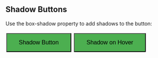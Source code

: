 <!DOCTYPE html>
<html>
<head>
<style>
.button {
  background-color: #4CAF50; /* Green */
  b
  color: white;
  padding: 15px 32px;
  text-align: center;
  text-decoration: none;
  display: inline-block;
  font-size: 16px;
  margin: 4px 2px;
  cursor: pointer;
  -webkit-transition-duration: 0.4s; /* Safari */
  transition-duration: 0.4s;
}

.button1 {
  box-shadow: 0 8px 16px 0 rgba(0,0,0,0.2), 0 6px 20px 0 rgba(0,0,0,0.19);
}

.button2:hover {
  box-shadow: 0 12px 16px 0 rgba(0,0,0,0.24),0 17px 50px 0 rgba(0,0,0,0.19);
}
</style>
</head>
<body>

<h2>Shadow Buttons</h2>

<p>Use the box-shadow property to add shadows to the button:</p>

<button class="button button1">Shadow Button</button>
<button class="button button2">Shadow on Hover</button>

</body>
</html>


